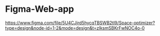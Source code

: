 # Figma-Web-app

https://www.figma.com/file/5U4CJjrd5hycqTBSWB2tl9/Space-optimizer?type=design&node-id=1-2&mode=design&t=zlksmSBKrFwNOC4o-0
